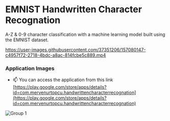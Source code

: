# EMNIST Handwritten Character Recognation
 A-Z & 0-9 character classification with a machine learning model built using the EMNIST dataset.

https://user-images.githubusercontent.com/37351206/157080147-c4957f72-2718-4bdc-a8ac-814fcbe5c889.mp4

<h3> Application Images </h3>

- 📫 You can access the application from this link [https://play.google.com/store/apps/details?id=com.mervenurtopcu.handwrittencharacterrecognation](https://play.google.com/store/apps/details?id=com.mervenurtopcu.handwrittencharacterrecognation)


![Group 1](https://user-images.githubusercontent.com/37351206/157082965-37f4fd71-0811-41d0-98ac-651e5b0c8d5e.png)

